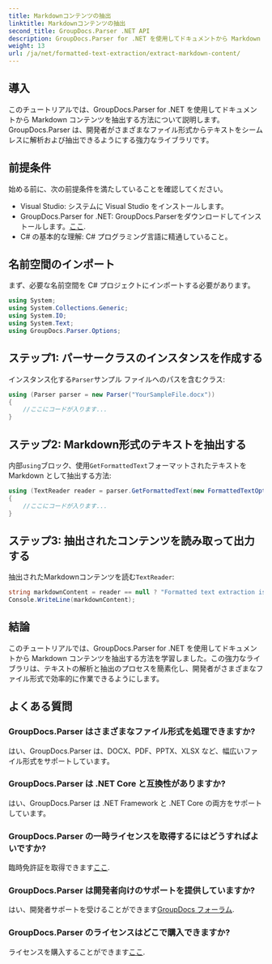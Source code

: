 ```yaml
---
title: Markdownコンテンツの抽出
linktitle: Markdownコンテンツの抽出
second_title: GroupDocs.Parser .NET API
description: GroupDocs.Parser for .NET を使用してドキュメントから Markdown コンテンツを抽出する方法を学習します。このチュートリアルでは、シームレスなテキスト抽出の手順を段階的に説明します。
weight: 13
url: /ja/net/formatted-text-extraction/extract-markdown-content/
---
```

## 導入
このチュートリアルでは、GroupDocs.Parser for .NET を使用してドキュメントから Markdown コンテンツを抽出する方法について説明します。GroupDocs.Parser は、開発者がさまざまなファイル形式からテキストをシームレスに解析および抽出できるようにする強力なライブラリです。
## 前提条件
始める前に、次の前提条件を満たしていることを確認してください。
- Visual Studio: システムに Visual Studio をインストールします。
-  GroupDocs.Parser for .NET: GroupDocs.Parserをダウンロードしてインストールします。[ここ](https://releases.groupdocs.com/parser/net/).
- C# の基本的な理解: C# プログラミング言語に精通していること。

## 名前空間のインポート
まず、必要な名前空間を C# プロジェクトにインポートする必要があります。
```csharp
using System;
using System.Collections.Generic;
using System.IO;
using System.Text;
using GroupDocs.Parser.Options;
```
## ステップ1: パーサークラスのインスタンスを作成する
インスタンス化する`Parser`サンプル ファイルへのパスを含むクラス:
```csharp
using (Parser parser = new Parser("YourSampleFile.docx"))
{
    //ここにコードが入ります...
}
```
## ステップ2: Markdown形式のテキストを抽出する
内部`using`ブロック、使用`GetFormattedText`フォーマットされたテキストを Markdown として抽出する方法:
```csharp
using (TextReader reader = parser.GetFormattedText(new FormattedTextOptions(FormattedTextMode.Markdown)))
{
    //ここにコードが入ります...
}
```
## ステップ3: 抽出されたコンテンツを読み取って出力する
抽出されたMarkdownコンテンツを読む`TextReader`:
```csharp
string markdownContent = reader == null ? "Formatted text extraction isn't supported" : reader.ReadToEnd();
Console.WriteLine(markdownContent);
```

## 結論
このチュートリアルでは、GroupDocs.Parser for .NET を使用してドキュメントから Markdown コンテンツを抽出する方法を学習しました。この強力なライブラリは、テキストの解析と抽出のプロセスを簡素化し、開発者がさまざまなファイル形式で効率的に作業できるようにします。
## よくある質問
### GroupDocs.Parser はさまざまなファイル形式を処理できますか?
はい、GroupDocs.Parser は、DOCX、PDF、PPTX、XLSX など、幅広いファイル形式をサポートしています。
### GroupDocs.Parser は .NET Core と互換性がありますか?
はい、GroupDocs.Parser は .NET Framework と .NET Core の両方をサポートしています。
### GroupDocs.Parser の一時ライセンスを取得するにはどうすればよいですか?
臨時免許証を取得できます[ここ](https://purchase.groupdocs.com/temporary-license/).
### GroupDocs.Parser は開発者向けのサポートを提供していますか?
はい、開発者サポートを受けることができます[GroupDocs フォーラム](https://forum.groupdocs.com/c/parser/17).
### GroupDocs.Parser のライセンスはどこで購入できますか?
ライセンスを購入することができます[ここ](https://purchase.groupdocs.com/buy).